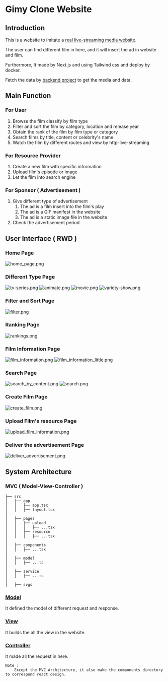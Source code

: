 # Gimy Clone Website

## Introduction
This is a website to imitate a [real live-streaming media website](https://gimy.ai).

The user can find different film in here, and it will insert the ad in website and film.

Furthermore, It made by Next.js and using Tailwind css and deploy by docker.

Fetch the data by [backend project](https://github.com/weiawesome/gimy_clone_api) to get the media and data.
## Main Function
### For User
1. Browse the film classify by film type
2. Filter and sort the film by category, location and release year
3. Obtain the rank of the film by film type or category
4. Search films by title, content or celebrity's name
5. Watch the film by different routes and view by http-live-streaming

### For Resource Provider
1. Create a new film with specific information
2. Upload film's episode or image
3. Let the film into search engine

### For Sponsor ( Advertisement )
1. Give different type of advertisement
   1. The ad is a film insert into the film's play
   2. The ad is a GIF manifest in the website
   3. The ad is a static image file in the website
2. Check the advertisement period

## User Interface ( RWD )
### Home Page
![home_page.png](assets/home_page.png)
### Different Type Page 
![tv-series.png](assets/tv-series.png)
![animate.png](assets/animate.png)
![movie.png](assets/movie.png)
![variety-show.png](assets/variety-show.png)
### Filter and Sort Page
![filter.png](assets/filter.png)
### Ranking Page
![rankings.png](assets/rankings.png)
### Film Information Page
![film_information.png](assets/film_information.png)
![film_information_little.png](assets/film_informaation_little.png)
### Search Page
![search_by_content.png](assets/search_by_content.png)
![search.png](assets/search.png)

### Create Film Page
![create_film.png](assets/create_film.png)
### Upload Film's resource Page
![upload_film_information.png](assets/upload_film_information.png)
### Deliver the advertisement Page
![deliver_advertisement.png](assets/deliver_ad.png)

## System Architecture
### MVC ( Model-View-Controller )
```
├── src
│   ├── app
│   │   ├── app.tsx
│   │   ├── layout.tsx
│
│   ├── pages
│   │   ├── upload
│   │   │   ├── ...tsx
│   │   ├── resource
│   │   │   ├── ...tsx
│
│   ├── components
│   │   ├── ...tsx
│
│   ├── model
│   │   ├── ...ts
│
│   ├── service
│   │   ├── ...ts
│
│   ├── svgs
```
### [Model](./src/model)
It defined the model of different request and response. 

### [View](./src/pages)
It builds the all the view in the website.

### [Controller](./src/service)
It made all the request in here.

```
Note :
    Except the MVC Architecture, it also make the components directory to correspond react design.
```